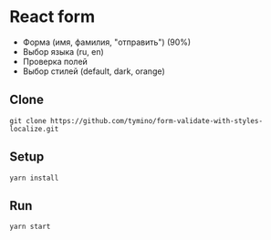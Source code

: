 # React form

+ Форма (имя, фамилия, "отправить") (90%)
+ Выбор языка (ru, en)
+ Проверка полей
+ Выбор стилей (default, dark, orange)

## Clone

`git clone https://github.com/tymino/form-validate-with-styles-localize.git`

## Setup

`yarn install`

## Run

`yarn start`
